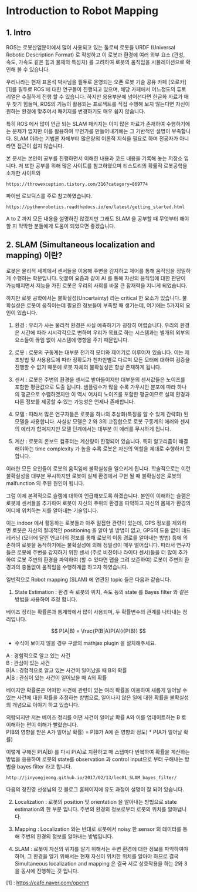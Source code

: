 # Introduction to Robot Mapping


## 1. Intro 
ROS는 로봇산업분야에서 많이 사용되고 있는 툴로써 로봇을 URDF (Universal Robotic Description Format) 로 작성하고 이 로봇과 환경에 여러 외부 요소 (관성, 속도, 가속도 같은 힘과 물체의 특성치) 를 고려하여 로봇의 움직임을 시뮬레이션으로 확인해 볼 수 있습니다.

우리나라는 현재 표윤석 박사님을 필두로 운영되는 오픈 로봇 기술 공유 카페 [오로카] [1]를 필두로 ROS 에 대한 연구들이 진행되고 있으며, 해당 카페에서 어느정도의 튜토리얼은 수월하게 진행 할 수 있습니다. 
하지만 응용부분에 넘어선다면 한글화 자료가 매우 찾기 힘들며, ROS의 기능이 활용되는 프로젝트를 직접 수행해 보지 않는다면 자신이 원하는 환경에 맞추어서 패키지를 변경하기도 매우 쉽지 않습니다. 

특히 ROS 에서 많이 언급 되는 SLAM 패키지는 이미 많은 자료가 존재하여 수행하기에는 문제가 없지만 이를 활용하여 무언가를 만들어내기에는 그 기반적인 설명이 부족합니다.
SLAM 이라는 기법론 자체부터 많은량의 이론적 지식을 필요로 하며 전공자가 아니라면 접근이 쉽지 않습니다. 

본 문서는 본인이 공부를 진행하면서 이해한 내용과 코드 내용을 기록해 놓는 저장소 입니다. 
저 또한 공부를 위해 많은 사이트를 참고하였으며 티스토리의 확률적 로봇공학을 소개한 사이트와
```
https://throwexception.tistory.com/316?category=869774
```

파이썬 로보틱스를 주로 참고하였습니다.
```
https://pythonrobotics.readthedocs.io/en/latest/getting_started.html
```

A to Z 까지 모든 내용을 설명하진 않겠지만 그래도 SLAM 을 공부할 때 무엇부터 해야 할 지 막막한 분들에게 도움이 되었으면 좋겠습니다.


## 2. SLAM (Simultaneous localization and mapping) 이란?

로봇은 물리적 세계에서 센서들을 이용해 주변을 감지하고 제어를 통해 움직임을 정밀하게 수행하는 학문입니다.
덧붙여 요즘과 같이 AI 를 통해 자신의 움직임에 대한 판단이 가능해지면서 지능을 가진 로봇은 우리의 사회를 바꿀 큰 잠재력을 지니게 되었습니다.

하지만 로봇 공학에서는 불확실성(Uncertainty) 라는 critical 한 요소가 있습니다.
불확실성은 로봇이 움직이는데 필요한 정보들이 부족할 때 생기는데, 여기에는 5가지의 요인이 있습니다.

1. 환경 : 우리가 사는 물리적 환경은 사실 예측하기가 굉장히 어렵습니다. 
우리의 환경은 시간에 따라 시시각각으로 변하며 우리가 목표로 하는 시스템과는 별개의 외부의 요소들이 끊임 없이 시스템에 영향을 주기 때문입니다.

2. 로봇 : 로봇의 구동계는 대부분 전기적 모터와 제어기로 이루어져 있습니다. 
이는 제조방법 및 사용용도에 따라 정확도가 천차만별로 다르며 모든 모터에 대하여 검증을 진행할 수 없기 때문에 로봇 자체의 불확실성은 항상 존재하게 됩니다.

3. 센서 : 로봇은 주변의 환경을 센서로 받아들이지만 대부분의 센서값들은 노이즈를 포함한 평균값으로 도출 됩니다.
샘플링수가 많을 수록 가우시안 분포에 따라 하나의 평균으로 수렴하겠지만 이 역시 어차피 노이즈를 포함한 평균이므로 실제 환경과 다른 정보를 제공할 수 있는 가능성은 언제나 존재합니다.

4. 모델 : 따라서 많은 연구자들은 로봇을 하나의 추상화(특징을 알 수 있게 간략화) 된 모델을 사용합니다.
사실상 모델은 2 와 3의 교집합으로 로봇 구동계의 에러와 센서의 에러가 합쳐지지만 모델 단계에서는 대부분 이 에러를 무시하게 됩니다.  

5. 계산 : 로봇의 온보드 컴퓨터는 계산량이 한정되어 있습니다. 특히 알고리즘이 해결해야하는 time complexity 가 높을 수록 로봇은 자신의 역할을 제대로 수행하지 못합니다.

이러한 모든 요인들이 로봇의 움직임에 불확실성을 일으키게 됩니다. 
학술적으로는 이런 불확실성을 대부분 무시하지만 로봇이 실제 환경에서 구현 될 때 불확실성은 로봇의 malfunction 의 주된 원인이 됩니다. 

그럼 이제 본격적으로 슬램에 대하여 언급해보도록 하겠습니다.
본인이 이해하는 슬램은 로봇에 센서들을 추가하여 로봇이 자신의 주위의 환경을 파악하고 자신의 몸체가 환경의 어디에 위치하는 지를 알아내는 기술입니다.

이는 indoor 에서 활동하는 로봇들과 아주 밀접한 관련이 있는데, GPS 정보를 제외하면 로봇은 자신의 절대적인 positioning 을 알아 낼 방법이 없고,
GPS의 도움 없이 데드레커닝 (모터에 달린 엔코더의 정보를 통해 로봇의 이동 경로를 알아내는 방법) 등에 의존하여 로봇을 동작하기에는 불확실성에 의해 정밀성이 매우 떨어집니다.
따라서 연구자들은 로봇에 주변을 감지하기 위한 센서 (주로 비전이나 라이다 센서)들을 더 많이 추가하여 로봇 주변의 환경을 파악하여 (할 수 있다면 맵을 그려 보존하여) 로봇이 주변의 환경과의 충돌없이
움직임을 수행하게끔 하고자 하였습니다.

일반적으로 Robot mapping (SLAM) 에 연관된 topic 들은 다음과 같습니다.

1. State Estimation : 환경 속 로봇의 위치, 속도 등의 state 를 Bayes filter 와 같은 방법을 사용하여 추정 합니다.

베이즈 정리는 확률론과 통계학에서 많이 사용되며, 두 확률변수의 관계를 나타내는 정리입니다.

$$
P(A|B) = \frac{P(B|A)P(A)}{P(B)}
$$
* 수식이 보이지 않을 경우 구글의 mathjax plugin 을 설치해주세요.

A : 경험적으로 알고 있는 사건\
B : 관심이 있는 사건\
B|A : 경험적으로 알고 있는 사건이 일어났을 때 B의 확률\
A|B : 관심이 있는 사건이 일어났을 때 A의 확률


베이지안 확률론은 어떠한 사건에 관련이 있는 여러 확률을 이용하여 새롭게 일어날 수 있는 사건에 대한 확률을 추정하는 방법으로,
일어나지 않은 일에 대한 확률을 불확실성의 개념으로 이야기 하고 있습니다.

외람되지만 저는 베이즈 정리를 어떤 사건이 일어날 확률 A와 이를 업데이트하는 B 로 이해하는 편이 이해가 빨랐습니다.\
P(B의 영향을 받은 A가 일어날 확률) = P(B가 A에 준 영향의 정도) * P(A가 일어날 확률) 

이렇게 구해진 P(A|B) 를 다시 P(A)로 치환하고 매 스탭마다 반복하여 확률을 계산하는 방법을 응용하여
로봇의 state를 observation 과 control input으로 부터 구해내는 방법을 bayes filter 라고 합니다.

```
http://jinyongjeong.github.io/2017/02/13/lec01_SLAM_bayes_filter/
```
다음의 정진영 선생님의 깃 블로그 홈페이지에 유도 과정이 설명이 잘 되어 있습니다.

2. Localization : 로봇의 position 및 orientation 을 알아내는 방법으로 state estimation의 한 부분 입니다.
주변의 환경의 정보로부터 로봇의 위치를 알아냅니다.

3. Mapping : Localization 와는 반대로 로봇에서 noisy 한 sensor 의 데이터를 통해 주변의 환경의 정보를 알아내는 방법입니다.

4. SLAM : 로봇이 자신의 위치를 알기 위해서는 주변 환경에 대한 정보를 파악하여야 하며, 그 환경을 알기 위해서는 현재 자신이 위치한 위치를 알아야 하므로 결국 Simultaneous localization and mapping 은 결국 서로 상호작용을 하는 2와 3을 동시에 진행하는 것 입니다. 


[1] : https://cafe.naver.com/openrt 
 